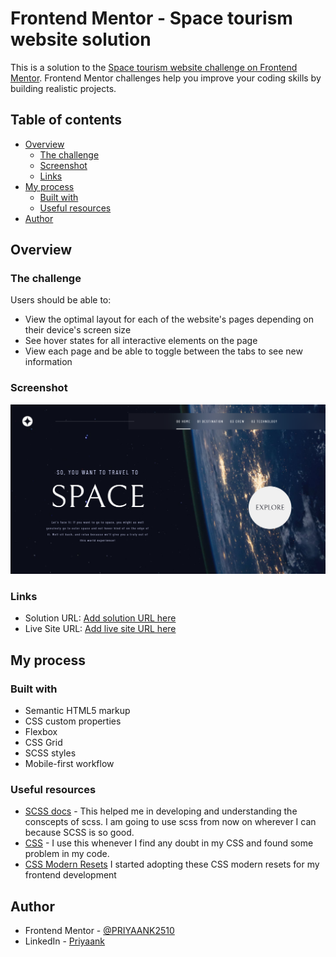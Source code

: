 # Frontend Mentor - Space tourism website solution

This is a solution to the [Space tourism website challenge on Frontend Mentor](https://www.frontendmentor.io/challenges/space-tourism-multipage-website-gRWj1URZ3). Frontend Mentor challenges help you improve your coding skills by building realistic projects.

## Table of contents

- [Overview](#overview)
  - [The challenge](#the-challenge)
  - [Screenshot](#screenshot)
  - [Links](#links)
- [My process](#my-process)
  - [Built with](#built-with)
  - [Useful resources](#useful-resources)
- [Author](#author)


## Overview

### The challenge

Users should be able to:

- View the optimal layout for each of the website's pages depending on their device's screen size
- See hover states for all interactive elements on the page
- View each page and be able to toggle between the tabs to see new information

### Screenshot

![Screenshot](/screenshot.png)


### Links

- Solution URL: [Add solution URL here](https://github.com/PRIYAANK2510/Space-Tour)
- Live Site URL: [Add live site URL here](https://space-tour-puce.vercel.app/)

## My process

### Built with

- Semantic HTML5 markup
- CSS custom properties
- Flexbox
- CSS Grid
- SCSS styles
- Mobile-first workflow


### Useful resources

- [SCSS docs](https://sass-lang.com/documentation/) - This helped me in developing and understanding the conscepts of scss. I am going to use scss from now on wherever I can because SCSS is so good.
- [CSS](https://www.w3schools.com/css/) - I use this whenever I find any doubt in my CSS and found some problem in my code.
- [CSS Modern Resets](https://andy-bell.co.uk/a-modern-css-reset/) I started adopting these CSS modern resets for my frontend development


## Author

- Frontend Mentor - [@PRIYAANK2510](https://www.frontendmentor.io/profile/PRIYAANK2510)
- LinkedIn - [Priyaank](https://www.linkedin.com/in/priyaank-25102000/)
